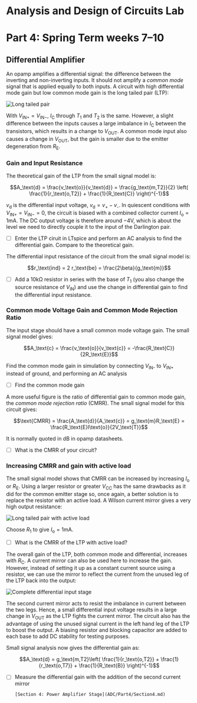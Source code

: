 # Analysis and Design of Circuits Lab
# Part 4: Spring Term weeks 7–10

## Differential Amplifier

An opamp amplifies a differential signal: the difference between the inverting and non-inverting inputs.
It should not amplify a *common mode* signal that is applied equally to both inputs.
A circuit with high differential mode gain but low common mode gain is the long tailed pair (LTP):

![Long tailed pair](graphics/ltp.png)
        
With $V_{\text{IN}+} = V_{\text{IN}-}$, $I_\text{C}$ through $T_1$ and $T_2$ is the same.
However, a slight difference between the inputs causes a large imbalance in $I_\text{C}$ between the transistors, which results in a change to $V_\text{OUT}$.
A common mode input also causes a change in $V_\text{OUT}$, but the gain is smaller due to the emitter degeneration from $R_\text{E}$.

### Gain and Input Resistance

The theoretical gain of the LTP from the small signal model is:
            
$$A_\text{d} = \frac{v_\text{o}}{v_\text{d}} = \frac{g_\text{m,T2}}{2} \left( \frac{1}{r_\text{o,T2}} + \frac{1}{R_\text{C}}  \right)^{-1}$$
      
$v_\text{d}$ is the differential input voltage, $v_\text{d}=v_\text{+}-v_\text{-}$.
In quiescent conditions with $V_{\text{IN}+} = V_{\text{IN}-}=0$, the circuit is biased with a combined collector current $I_\text{o}=1\text{mA}$.
The DC output voltage is therefore around −4V, which is about the level we need to directly couple it to the input of the Darlington pair.
            
- [ ] Enter the LTP ciruit in LTspice and perform an AC analysis to find the differential gain. Compare to the theoretical gain.
            
The differential input resistance of the circuit from the small signal model is:

$$r_\text{ind} = 2 r_\text{be} = \frac{2\beta}{g_\text{m}}$$
            
- [ ] Add a 10kΩ resistor in series with the base of $T_1$ (you also change the source resistance of $V_\text{IN}$) and use the change in differential gain to find the differential input resistance.
            
### Common mode Voltage Gain and Common Mode Rejection Ratio

The input stage should have a small common mode voltage gain. The small signal model gives:

$$A_\text{c} = \frac{v_\text{o}}{v_\text{c}} = -\frac{R_\text{C}}{2R_\text{E}}$$
            
Find the common mode gain in simulation by connecting $V_\text{IN-}$ to $V_\text{IN+}$ instead of ground, and performing an AC analysis
            
- [ ] Find the common mode gain
            
A more useful figure is the ratio of differential gain to common mode gain, the *common mode rejection ratio* (CMRR).
The small signal model for this circuit gives:
            
$$\text{CMRR} = \frac{A_\text{d}}{A_\text{c}} = g_\text{m}R_\text{E} = \frac{R_\text{E}I\text{o}}{2V_\text{T}}$$
            
It is normally quoted in dB in opamp datasheets.
            
- [ ] What is the CMRR of your circuit?
            
### Increasing CMRR and gain with active load
            
The small signal model shows that CMRR can be increased by increasing $I_\text{o}$ or $R_\text{E}$.
Using a larger resistor or greater $V_\text{CC}$ has the same drawbacks as it did for the common emitter stage so, once again, a better solution is to replace the resistor with an active load.
A Wilson current mirror gives a very high output resistance:

![Long tailed pair with active load](graphics/ltpActiveLoad.png)
            
Choose $R_1$ to give $I_\text{o} = 1\text{mA}$.
            
- [ ] What is the CMRR of the LTP with active load?
            
The overall gain of the LTP, both common mode and differential, increases with $R_\text{C}$.
A current mirror can also be used here to increase the gain.
However, instead of setting it up as a constant current source using a resistor, we can use the mirror to reflect the current from the unused leg of the LTP back into the output:

![Complete differential input stage](graphics/ltpFull.png)
            
The second current mirror acts to resist the imbalance in current between the two legs.
Hence, a small differential input voltage results in a large change in $V_\text{OUT}$ as the LTP fights the current mirror.
The circuit also has the advantage of using the unused signal current in the left hand leg of the LTP to boost the output.
A biasing resistor and blocking capacitor are added to each base to add DC stability for testing purposes.
            
Small signal analysis now gives the differential gain as:
            
$$A_\text{d} = g_\text{m,T2}\left( \frac{1}{r_\text{o,T2}} + \frac{1}{r_\text{o,T7}} + \frac{1}{R_\text{B}}  \right)^{-1}$$
            
- [ ] Measure the differential gain with the addition of the second current mirror

      [Section 4: Power Amplifier Stage](ADC/Part4/Section4.md)

